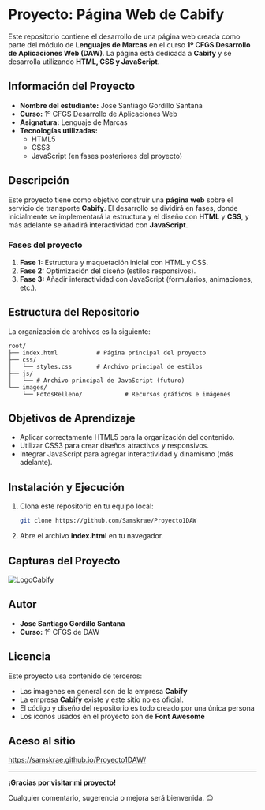 # Proyecto: Página Web de Cabify

Este repositorio contiene el desarrollo de una página web creada como parte del módulo de **Lenguajes de Marcas** en el curso **1º CFGS Desarrollo de Aplicaciones Web (DAW)**. La página está dedicada a **Cabify** y se desarrolla utilizando **HTML, CSS y JavaScript**.

## Información del Proyecto
- **Nombre del estudiante:** Jose Santiago Gordillo Santana
- **Curso:** 1º CFGS Desarrollo de Aplicaciones Web
- **Asignatura:** Lenguaje de Marcas
- **Tecnologías utilizadas:**
  - HTML5
  - CSS3
  - JavaScript (en fases posteriores del proyecto)

## Descripción
Este proyecto tiene como objetivo construir una **página web** sobre el servicio de transporte **Cabify**. El desarrollo se dividirá en fases, donde inicialmente se implementará la estructura y el diseño con **HTML** y **CSS**, y más adelante se añadirá interactividad con **JavaScript**.

### Fases del proyecto
1. **Fase 1:** Estructura y maquetación inicial con HTML y CSS.
2. **Fase 2:** Optimización del diseño (estilos responsivos).
3. **Fase 3:** Añadir interactividad con JavaScript (formularios, animaciones, etc.).

## Estructura del Repositorio
La organización de archivos es la siguiente:

```
root/
├── index.html           # Página principal del proyecto
├── css/
│   └── styles.css       # Archivo principal de estilos
├── js/
│   └── # Archivo principal de JavaScript (futuro)
└── images/
    └── FotosRelleno/            # Recursos gráficos e imágenes
```

## Objetivos de Aprendizaje
- Aplicar correctamente HTML5 para la organización del contenido.
- Utilizar CSS3 para crear diseños atractivos y responsivos.
- Integrar JavaScript para agregar interactividad y dinamismo (más adelante).

## Instalación y Ejecución
1. Clona este repositorio en tu equipo local:
   ```bash
   git clone https://github.com/Samskrae/Proyecto1DAW
   ```
2. Abre el archivo **index.html** en tu navegador.

## Capturas del Proyecto
![LogoCabify](https://brandemia.org/sites/default/files/inline/images/cabify_logo_nuevo_2.png)

## Autor
- **Jose Santiago Gordillo Santana**
- **Curso:** 1º CFGS de DAW

## Licencia
Este proyecto usa contenido de terceros:
- Las imagenes en general son de la empresa **Cabify**
- La empresa **Cabify** existe y este sitio no es oficial.
- El código y diseño del repositorio es todo creado por una única persona
- Los iconos usados en el proyecto son de **Font Awesome**

## Aceso al sitio
https://samskrae.github.io/Proyecto1DAW/

---
**¡Gracias por visitar mi proyecto!**

Cualquier comentario, sugerencia o mejora será bienvenida. 😊
